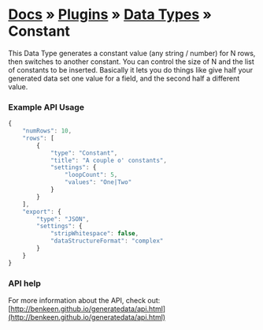 # [Docs](../../../../../docs/README.md) &raquo; [Plugins](../../README.md) &raquo; [Data Types](../README.md) &raquo; Constant

This Data Type generates a constant value (any string / number) for N rows, then switches to another constant. You can 
control the size of N and the list of constants to be inserted. Basically it lets you do things like give half your 
generated data set one value for a field, and the second half a different value. 

### Example API Usage

```javascript
{
    "numRows": 10,
    "rows": [
        {
            "type": "Constant",
            "title": "A couple o' constants",
            "settings": {
                "loopCount": 5,
                "values": "One|Two"
            }
        }
    ],
    "export": {
        "type": "JSON",
        "settings": {
            "stripWhitespace": false,
            "dataStructureFormat": "complex"
        }
    }
}
```
 
### API help

For more information about the API, check out:
[http://benkeen.github.io/generatedata/api.html](http://benkeen.github.io/generatedata/api.html)
